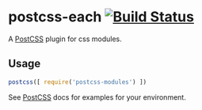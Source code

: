 # postcss-each [![Build Status][ci-img]][ci]

A [PostCSS] plugin for css modules.

[PostCSS]: https://github.com/postcss/postcss
[ci-img]:  https://travis-ci.org/outpunk/postcss-modules.svg
[ci]:      https://travis-ci.org/outpunk/postcss-modules

## Usage

```js
postcss([ require('postcss-modules') ])
```

See [PostCSS] docs for examples for your environment.
